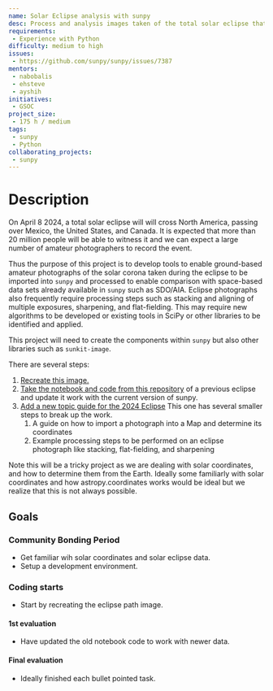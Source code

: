 ```yaml
---
name: Solar Eclipse analysis with sunpy
desc: Process and analysis images taken of the total solar eclipse that crosses the US in 2024
requirements:
 - Experience with Python
difficulty: medium to high
issues:
 - https://github.com/sunpy/sunpy/issues/7387
mentors:
 - nabobalis
 - ehsteve
 - ayshih
initiatives:
 - GSOC
project_size:
 - 175 h / medium
tags:
 - sunpy
 - Python
collaborating_projects:
 - sunpy
---
```


# Description

On April 8 2024, a total solar eclipse will will cross North America, passing over Mexico, the United States, and Canada.
It is expected that more than 20 million people will be able to witness it and we can expect a large number of amateur photographers to record the event.

Thus the purpose of this project is to develop tools to enable ground-based amateur photographs of the solar corona taken during the eclipse to be imported into ``sunpy`` and processed to enable comparison with space-based data sets already available in ``sunpy`` such as SDO/AIA.
Eclipse photographs also frequently require processing steps such as stacking and aligning of multiple exposures, sharpening, and flat-fielding.
This may require new algorithms to be developed or existing tools in SciPy or  other libraries to be identified and applied.

This project will need to create the components within ``sunpy`` but also other libraries such as ``sunkit-image``.

There are several steps:

1. [Recreate this image.](https://svs.gsfc.nasa.gov/5073)
2. [Take the notebook and code from this repository](https://github.com/sunpy/solar-eclipse) of a previous eclipse and update it work with the current version of sunpy.
3. [Add a new topic guide for the 2024 Eclipse](https://github.com/sunpy/sunpy/issues/7387)
   This one has several smaller steps to break up the work.
   1. A guide on how to import a photograph into a Map and determine its coordinates
   2. Example processing steps to be performed on an eclipse photograph like stacking, flat-fielding, and sharpening

Note this will be a tricky project as we are dealing with solar coordinates, and how to determine them from the Earth.
Ideally some familiarly with solar coordinates and how astropy.coordinates works would be ideal but we realize that this is not always possible.

## Goals

### Community Bonding Period

* Get familiar wih solar coordinates and solar eclipse data.
* Setup a development environment.

### Coding starts

* Start by recreating the eclipse path image.

#### 1st evaluation

* Have updated the old notebook code to work with newer data.

#### Final evaluation

* Ideally finished each bullet pointed task.
